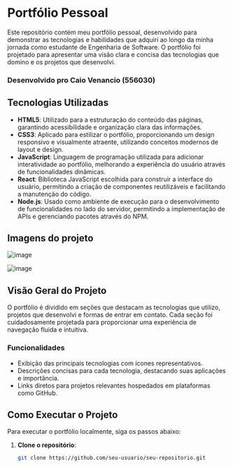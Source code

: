 # Portfólio Pessoal

Este repositório contém meu portfólio pessoal, desenvolvido para demonstrar as tecnologias e habilidades que adquiri ao longo da minha jornada como estudante de Engenharia de Software. O portfólio foi projetado para apresentar uma visão clara e concisa das tecnologias que domino e os projetos que desenvolvi.

### Desenvolvido pro Caio Venancio (556030)

## Tecnologias Utilizadas

- **HTML5**: Utilizado para a estruturação do conteúdo das páginas, garantindo acessibilidade e organização clara das informações.
- **CSS3**: Aplicado para estilizar o portfólio, proporcionando um design responsivo e visualmente atraente, utilizando conceitos modernos de layout e design.
- **JavaScript**: Linguagem de programação utilizada para adicionar interatividade ao portfólio, melhorando a experiência do usuário através de funcionalidades dinâmicas.
- **React**: Biblioteca JavaScript escolhida para construir a interface do usuário, permitindo a criação de componentes reutilizáveis e facilitando a manutenção do código.
- **Node.js**: Usado como ambiente de execução para o desenvolvimento de funcionalidades no lado do servidor, permitindo a implementação de APIs e gerenciando pacotes através do NPM.

## Imagens do projeto

![image](https://github.com/user-attachments/assets/0871bfba-6933-4648-8fd7-57c008ce0cc5)

![image](https://github.com/user-attachments/assets/540af782-658f-476c-92b0-e28099be2d00)



## Visão Geral do Projeto

O portfólio é dividido em seções que destacam as tecnologias que utilizo, projetos que desenvolvi e formas de entrar em contato. Cada seção foi cuidadosamente projetada para proporcionar uma experiência de navegação fluida e intuitiva.

### Funcionalidades

- Exibição das principais tecnologias com ícones representativos.
- Descrições concisas para cada tecnologia, destacando suas aplicações e importância.
- Links diretos para projetos relevantes hospedados em plataformas como GitHub.

## Como Executar o Projeto

Para executar o portfólio localmente, siga os passos abaixo:

1. **Clone o repositório**:
   ```bash
   git clone https://github.com/seu-usuario/seu-repositorio.git
